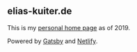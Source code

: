 ## elias-kuiter.de

This is my [personal home page](http://elias-kuiter.de) as of 2019.

Powered by [Gatsby](https://www.gatsbyjs.org/) and [Netlify](https://www.netlify.com/).